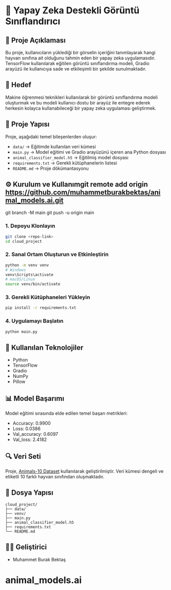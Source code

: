# 🧠 Yapay Zeka Destekli Görüntü Sınıflandırıcı

## 📌 Proje Açıklaması
Bu proje, kullanıcıların yüklediği bir görselin içeriğini tanımlayarak hangi hayvan sınıfına ait olduğunu tahmin eden bir yapay zeka uygulamasıdır. TensorFlow kullanılarak eğitilen görüntü sınıflandırma modeli, Gradio arayüzü ile kullanıcıya sade ve etkileşimli bir şekilde sunulmaktadır.

## 🎯 Hedef
Makine öğrenmesi teknikleri kullanılarak bir görüntü sınıflandırma modeli oluşturmak ve bu modeli kullanıcı dostu bir arayüz ile entegre ederek herkesin kolayca kullanabileceği bir yapay zeka uygulaması geliştirmek.

## 📂 Proje Yapısı
Proje, aşağıdaki temel bileşenlerden oluşur:
- `data/` → Eğitimde kullanılan veri kümesi
- `main.py` → Model eğitimi ve Gradio arayüzünü içeren ana Python dosyası
- `animal_classifier_model.h5` → Eğitilmiş model dosyası
- `requirements.txt` → Gerekli kütüphanelerin listesi
- `README.md` → Proje dökümantasyonu

## ⚙️ Kurulum ve Kullanımgit remote add origin https://github.com/muhammetburakbektas/animal_models.ai.git
git branch -M main
git push -u origin main

### 1. Depoyu Klonlayın
```bash
git clone <repo-link>
cd cloud_project
```

### 2. Sanal Ortam Oluşturun ve Etkinleştirin
```bash
python -m venv venv
# Windows
venv\Scripts\activate
# macOS/Linux
source venv/bin/activate
```

### 3. Gerekli Kütüphaneleri Yükleyin
```bash
pip install -r requirements.txt
```

### 4. Uygulamayı Başlatın
```bash
python main.py
```

## 🧪 Kullanılan Teknolojiler
- Python
- TensorFlow
- Gradio
- NumPy
- Pillow


## 📊 Model Başarımı
Model eğitimi sırasında elde edilen temel başarı metrikleri:

- Accuracy: 0.9900
- Loss: 0.0386
- Val_accuracy: 0.6097
- Val_loss: 2.4182

## 🔍 Veri Seti
Proje, [Animals-10 Dataset](https://www.kaggle.com/datasets/alessiocorrado99/animals10) kullanılarak geliştirilmiştir. Veri kümesi dengeli ve etiketli 10 farklı hayvan sınıfından oluşmaktadır.

## 📁 Dosya Yapısı
```
cloud_project/
├── data/
├── venv/
├── main.py
├── animal_classifier_model.h5
├── requirements.txt
└── README.md
```


## 🧑‍💻 Geliştirici
- Muhammet Burak Bektaş 
# animal_models.ai
